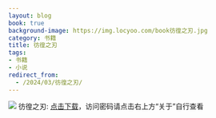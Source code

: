 ```yaml
---
layout: blog
book: true
background-image: https://img.locyoo.com/book彷徨之刃.jpg
category: 书籍
title: 彷徨之刃
tags:
- 书籍
- 小说
redirect_from:
  - /2024/03/彷徨之刃/
---
```

![](https://img.locyoo.com/book彷徨之刃.jpg)
彷徨之刃: <a name = "ref1" href="https://url18.ctfile.com/f/50983618-1063935602-2f5bf6?p=3619">点击下载</a>，访问密码请点击右上方“关于”自行查看